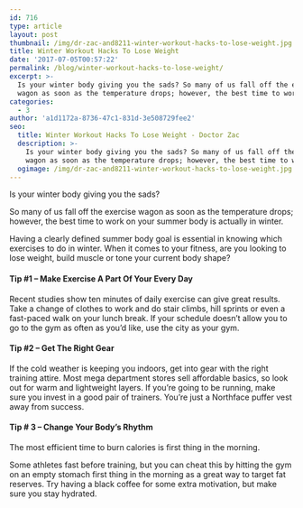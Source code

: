 ```yaml
---
id: 716
type: article
layout: post
thumbnail: /img/dr-zac-and8211-winter-workout-hacks-to-lose-weight.jpg
title: Winter Workout Hacks To Lose Weight
date: '2017-07-05T00:57:22'
permalink: /blog/winter-workout-hacks-to-lose-weight/
excerpt: >-
  Is your winter body giving you the sads? So many of us fall off the exercise
  wagon as soon as the temperature drops; however, the best time to work on…
categories:
  - 3
author: 'a1d1172a-8736-47c1-831d-3e508729fee2'
seo:
  title: Winter Workout Hacks To Lose Weight - Doctor Zac
  description: >-
    Is your winter body giving you the sads? So many of us fall off the exercise
    wagon as soon as the temperature drops; however, the best time to work on...
  ogimage: /img/dr-zac-and8211-winter-workout-hacks-to-lose-weight.jpg
---
```


Is your winter body giving you the sads?

So many of us fall off the exercise wagon as soon as the temperature drops; however, the best time to work on your summer body is actually in winter.

Having a clearly defined summer body goal is essential in knowing which exercises to do in winter. When it comes to your fitness, are you looking to lose weight, build muscle or tone your current body shape?

#### Tip #1 – Make Exercise A Part Of Your Every Day

Recent studies show ten minutes of daily exercise can give great results. Take a change of clothes to work and do stair climbs, hill sprints or even a fast-paced walk on your lunch break. If your schedule doesn’t allow you to go to the gym as often as you’d like, use the city as your gym.

#### Tip #2 – Get The Right Gear

If the cold weather is keeping you indoors, get into gear with the right training attire. Most mega department stores sell affordable basics, so look out for warm and lightweight layers. If you’re going to be running, make sure you invest in a good pair of trainers. You’re just a Northface puffer vest away from success.

#### Tip # 3 – Change Your Body’s Rhythm

The most efficient time to burn calories is first thing in the morning.

Some athletes fast before training, but you can cheat this by hitting the gym on an empty stomach first thing in the morning as a great way to target fat reserves. Try having a black coffee for some extra motivation, but make sure you stay hydrated.
